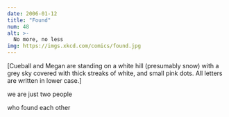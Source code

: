 ```yaml
---
date: 2006-01-12
title: "Found"
num: 48
alt: >-
  No more, no less
img: https://imgs.xkcd.com/comics/found.jpg
---
```

[Cueball and Megan are standing on a white hill (presumably snow) with a grey sky covered with thick streaks of white, and small pink dots. All letters are written in lower case.]

we are just two people

who found each other